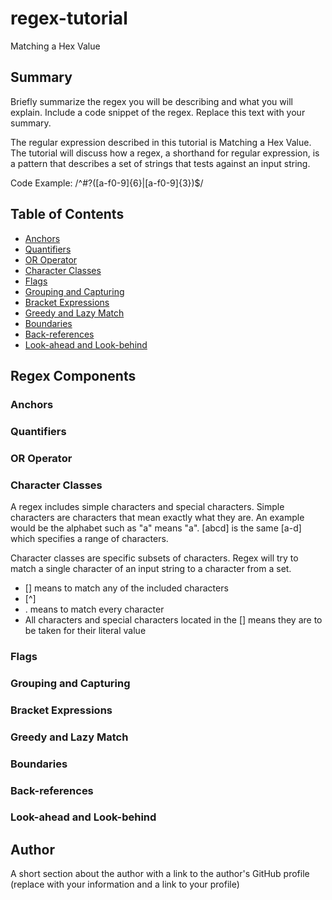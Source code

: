 # regex-tutorial

Matching a Hex Value 

## Summary

Briefly summarize the regex you will be describing and what you will explain. Include a code snippet of the regex. Replace this text with your summary.

The regular expression described in this tutorial is Matching a Hex Value. The tutorial will discuss how a regex, a shorthand for regular expression, is a pattern that describes a set of strings that tests against an input string.

Code Example: /^#?([a-f0-9]{6}|[a-f0-9]{3})$/

## Table of Contents

- [Anchors](#anchors)
- [Quantifiers](#quantifiers)
- [OR Operator](#or-operator)
- [Character Classes](#character-classes)
- [Flags](#flags)
- [Grouping and Capturing](#grouping-and-capturing)
- [Bracket Expressions](#bracket-expressions)
- [Greedy and Lazy Match](#greedy-and-lazy-match)
- [Boundaries](#boundaries)
- [Back-references](#back-references)
- [Look-ahead and Look-behind](#look-ahead-and-look-behind)

## Regex Components

### Anchors

### Quantifiers

### OR Operator

### Character Classes

A regex includes simple characters and special characters. Simple characters are characters that mean exactly what they are. An example would be the alphabet such as "a" means "a". [abcd] is the same [a-d] which specifies a range of characters.

Character classes are specific subsets of characters. Regex will try to match a single character of an input string to a character from a set.

* [] means to match any of the included characters
* [^]
* . means to match every character
* All characters and special characters located in the [] means they are to be taken for their literal value

### Flags

### Grouping and Capturing

### Bracket Expressions

### Greedy and Lazy Match

### Boundaries

### Back-references

### Look-ahead and Look-behind

## Author

A short section about the author with a link to the author's GitHub profile (replace with your information and a link to your profile)
